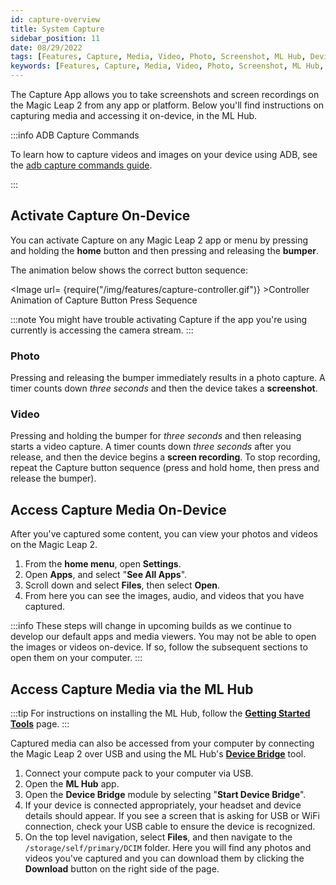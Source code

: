 ```yaml
---
id: capture-overview
title: System Capture
sidebar_position: 11
date: 08/29/2022
tags: [Features, Capture, Media, Video, Photo, Screenshot, ML Hub, Device Bridge, ADB]
keywords: [Features, Capture, Media, Video, Photo, Screenshot, ML Hub, Device Bridge, Recorder, Record]
---
```


The Capture App allows you to take screenshots and screen recordings on the Magic Leap 2 from any app or platform. Below you'll find instructions on capturing media and accessing it on-device, in the ML Hub.

:::info ADB Capture Commands

To learn how to capture videos and images on your device using ADB, see the [adb capture commands guide](/versioned_docs/version-02-Aug-2023/guides/developer-tools/android-debug-bridge/android-capture-commands.md).

:::

## Activate Capture On-Device

You can activate Capture on any Magic Leap 2 app or menu by pressing and holding the **home** button and then pressing and releasing the **bumper**.

The animation below shows the correct button sequence:

<Image url= {require("/img/features/capture-controller.gif")} >Controller Animation of Capture Button Press Sequence</Image>

:::note
You might have trouble activating Capture if the app you're using currently is accessing the camera stream.
:::

### Photo

Pressing and releasing the bumper immediately results in a photo capture. A timer counts down *three seconds* and then the device takes a **screenshot**.

### Video

Pressing and holding the bumper for *three seconds* and then releasing starts a video capture. A timer counts down *three seconds* after you release, and then the device begins a **screen recording**. To stop recording, repeat the Capture button sequence (press and hold home, then press and release the bumper).

## Access Capture Media On-Device

After you've captured some content, you can view your photos and videos on the Magic Leap 2.

1. From the **home menu**, open **Settings**.
2. Open **Apps**, and select "**See All Apps**".
3. Scroll down and select **Files**, then select **Open**.
4. From here you can see the images, audio, and videos that you have captured.

:::info
These steps will change in upcoming builds as we continue to develop our default apps and media viewers. You may not be able to open the images or videos on-device. If so, follow the subsequent sections to open them on your computer.
:::

## Access Capture Media via the ML Hub

:::tip
For instructions on installing the ML Hub, follow the [**Getting Started Tools**](/versioned_docs/version-02-Aug-2023/guides/getting-started/install-the-tools.md) page.
:::

Captured media can also be accessed from your computer by connecting the Magic Leap 2 over USB and using the ML Hub's [**Device Bridge**](/versioned_docs/version-02-Aug-2023/guides/developer-tools/ml-hub/ml-hub-device-bridge.md) tool.

1. Connect your compute pack to your computer via USB.
2. Open the **ML Hub** app.
3. Open the **Device Bridge** module by selecting "**Start Device Bridge**".
4. If your device is connected appropriately, your headset and device details should appear. If you see a screen that is asking for USB or WiFi connection, check your USB cable to ensure the device is recognized.
5. On the top level navigation, select **Files**, and then navigate to the `/storage/self/primary/DCIM` folder. Here you will find any photos and videos you've captured and you can download them by clicking the **Download** button on the right side of the page.

